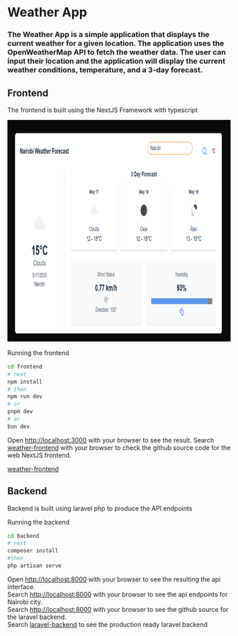 ﻿# Weather App
### The Weather App is a simple application that displays the current weather for a given location. The application uses the OpenWeatherMap API to fetch the weather data. The user can input  their location and the application will display the current weather conditions, temperature, and a 3-day forecast.

## Frontend 
<p>The frontend is built using the NextJS Framework with typescript </p>
<img src="Screenshot 2025-05-17 233309.png" alt="Weather App screenshot" style="height:500px; width:700px;"/>
<br>
<p>Running the frontend</p>

```bash
cd frontend
# next
npm install
# then
npm run dev
# or
pnpm dev
# or
bun dev
```
Open [http://localhost:3000](http://localhost:3000) with your browser to see the result.
Search [weather-frontend](https://github.com/MichaelOnyoin/weather-frontend) with your browser to check the github source code for the web NextJS frontend.
<p><a href="https://weather-frontend-lime-rho.vercel.app/" >weather-frontend</a></p>

## Backend 
<p>Backend is built using laravel php to produce the API endpoints</p>
<p>Running the backend</p>

```bash
cd backend
# next
composer install
#then
php artisan serve
```
Open [http://localhost:8000](http://localhost:8000) with your browser to see the resulting the api interface.<br>
Search [http://localhost:8000](http://localhost:8000/api/weather?city=Nairobi&units=metric) with your browser to see the api endpoints for Nairobi city.<br>
Search [http://localhost:8000](https://github.com/MichaelOnyoin/weather-backend) with your browser to see the github source for the laravel backend.<br>
Search [laravel-backend](https://weather-backend-master-bkxef2.laravel.cloud/api/weather?city=Kampala&units=metric) to see the production ready laravel backend

